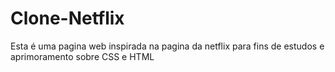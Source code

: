 # Clone-Netflix
Esta é uma pagina web inspirada na pagina da netflix para fins de estudos e aprimoramento sobre CSS e HTML
